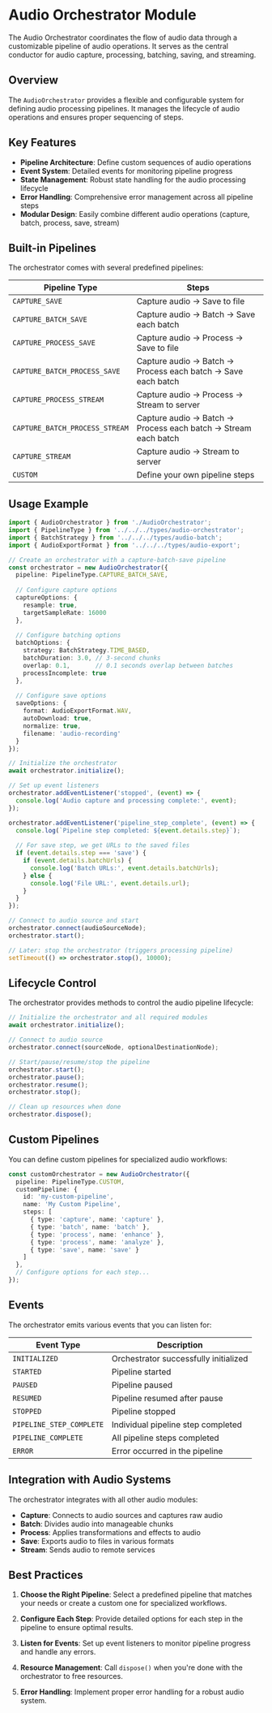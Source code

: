 # Audio Orchestrator Module

The Audio Orchestrator coordinates the flow of audio data through a customizable pipeline of audio operations. It serves as the central conductor for audio capture, processing, batching, saving, and streaming.

## Overview

The `AudioOrchestrator` provides a flexible and configurable system for defining audio processing pipelines. It manages the lifecycle of audio operations and ensures proper sequencing of steps.

## Key Features

- **Pipeline Architecture**: Define custom sequences of audio operations
- **Event System**: Detailed events for monitoring pipeline progress
- **State Management**: Robust state handling for the audio processing lifecycle
- **Error Handling**: Comprehensive error management across all pipeline steps
- **Modular Design**: Easily combine different audio operations (capture, batch, process, save, stream)

## Built-in Pipelines

The orchestrator comes with several predefined pipelines:

| Pipeline Type | Steps |
|---------------|-------|
| `CAPTURE_SAVE` | Capture audio → Save to file |
| `CAPTURE_BATCH_SAVE` | Capture audio → Batch → Save each batch |
| `CAPTURE_PROCESS_SAVE` | Capture audio → Process → Save to file |
| `CAPTURE_BATCH_PROCESS_SAVE` | Capture audio → Batch → Process each batch → Save each batch |
| `CAPTURE_PROCESS_STREAM` | Capture audio → Process → Stream to server |
| `CAPTURE_BATCH_PROCESS_STREAM` | Capture audio → Batch → Process each batch → Stream each batch |
| `CAPTURE_STREAM` | Capture audio → Stream to server |
| `CUSTOM` | Define your own pipeline steps |

## Usage Example

```typescript
import { AudioOrchestrator } from './AudioOrchestrator';
import { PipelineType } from '../../../types/audio-orchestrator';
import { BatchStrategy } from '../../../types/audio-batch';
import { AudioExportFormat } from '../../../types/audio-export';

// Create an orchestrator with a capture-batch-save pipeline
const orchestrator = new AudioOrchestrator({
  pipeline: PipelineType.CAPTURE_BATCH_SAVE,
  
  // Configure capture options
  captureOptions: {
    resample: true,
    targetSampleRate: 16000
  },
  
  // Configure batching options
  batchOptions: {
    strategy: BatchStrategy.TIME_BASED,
    batchDuration: 3.0, // 3-second chunks
    overlap: 0.1,       // 0.1 seconds overlap between batches
    processIncomplete: true
  },
  
  // Configure save options
  saveOptions: {
    format: AudioExportFormat.WAV,
    autoDownload: true,
    normalize: true,
    filename: 'audio-recording'
  }
});

// Initialize the orchestrator
await orchestrator.initialize();

// Set up event listeners
orchestrator.addEventListener('stopped', (event) => {
  console.log('Audio capture and processing complete:', event);
});

orchestrator.addEventListener('pipeline_step_complete', (event) => {
  console.log(`Pipeline step completed: ${event.details.step}`);
  
  // For save step, we get URLs to the saved files
  if (event.details.step === 'save') {
    if (event.details.batchUrls) {
      console.log('Batch URLs:', event.details.batchUrls);
    } else {
      console.log('File URL:', event.details.url);
    }
  }
});

// Connect to audio source and start
orchestrator.connect(audioSourceNode);
orchestrator.start();

// Later: stop the orchestrator (triggers processing pipeline)
setTimeout(() => orchestrator.stop(), 10000);
```

## Lifecycle Control

The orchestrator provides methods to control the audio pipeline lifecycle:

```typescript
// Initialize the orchestrator and all required modules
await orchestrator.initialize();

// Connect to audio source
orchestrator.connect(sourceNode, optionalDestinationNode);

// Start/pause/resume/stop the pipeline
orchestrator.start();
orchestrator.pause();
orchestrator.resume();
orchestrator.stop();

// Clean up resources when done
orchestrator.dispose();
```

## Custom Pipelines

You can define custom pipelines for specialized audio workflows:

```typescript
const customOrchestrator = new AudioOrchestrator({
  pipeline: PipelineType.CUSTOM,
  customPipeline: {
    id: 'my-custom-pipeline',
    name: 'My Custom Pipeline',
    steps: [
      { type: 'capture', name: 'capture' },
      { type: 'batch', name: 'batch' },
      { type: 'process', name: 'enhance' },
      { type: 'process', name: 'analyze' },
      { type: 'save', name: 'save' }
    ]
  },
  // Configure options for each step...
});
```

## Events

The orchestrator emits various events that you can listen for:

| Event Type | Description |
|------------|-------------|
| `INITIALIZED` | Orchestrator successfully initialized |
| `STARTED` | Pipeline started |
| `PAUSED` | Pipeline paused |
| `RESUMED` | Pipeline resumed after pause |
| `STOPPED` | Pipeline stopped |
| `PIPELINE_STEP_COMPLETE` | Individual pipeline step completed |
| `PIPELINE_COMPLETE` | All pipeline steps completed |
| `ERROR` | Error occurred in the pipeline |

## Integration with Audio Systems

The orchestrator integrates with all other audio modules:

- **Capture**: Connects to audio sources and captures raw audio
- **Batch**: Divides audio into manageable chunks
- **Process**: Applies transformations and effects to audio
- **Save**: Exports audio to files in various formats
- **Stream**: Sends audio to remote services

## Best Practices

1. **Choose the Right Pipeline**: Select a predefined pipeline that matches your needs or create a custom one for specialized workflows.

2. **Configure Each Step**: Provide detailed options for each step in the pipeline to ensure optimal results.

3. **Listen for Events**: Set up event listeners to monitor pipeline progress and handle any errors.

4. **Resource Management**: Call `dispose()` when you're done with the orchestrator to free resources.

5. **Error Handling**: Implement proper error handling for a robust audio system.
